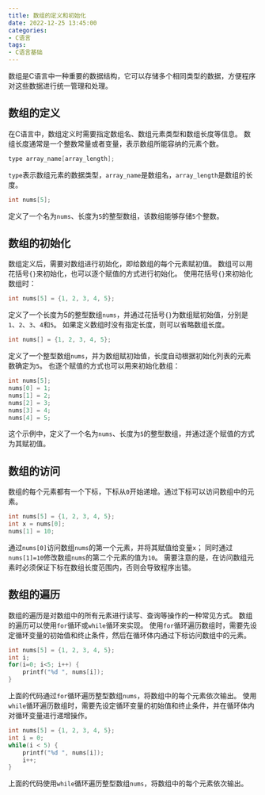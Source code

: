 ```yaml
---
title: 数组的定义和初始化
date: 2022-12-25 13:45:00
categories:
- C语言
tags:
- C语言基础
---
```


数组是C语言中一种重要的数据结构，它可以存储多个相同类型的数据，方便程序对这些数据进行统一管理和处理。

## 数组的定义

在C语言中，数组定义时需要指定数组名、数组元素类型和数组长度等信息。
数组长度通常是一个整数常量或者变量，表示数组所能容纳的元素个数。

```c
type array_name[array_length];
```

`type`表示数组元素的数据类型，`array_name`是数组名，`array_length`是数组的长度。

```c
int nums[5];
```

定义了一个名为`nums`、长度为`5`的整型数组，该数组能够存储`5`个整数。

## 数组的初始化

数组定义后，需要对数组进行初始化，即给数组的每个元素赋初值。
数组可以用花括号`{}`来初始化，也可以逐个赋值的方式进行初始化。
使用花括号`{}`来初始化数组时：

```c
int nums[5] = {1, 2, 3, 4, 5};
```

定义了一个长度为5的整型数组`nums`，并通过花括号`{}`为数组赋初始值，分别是`1`、`2`、`3`、`4`和`5`。
如果定义数组时没有指定长度，则可以省略数组长度。

```c
int nums[] = {1, 2, 3, 4, 5};
```

定义了一个整型数组`nums`，并为数组赋初始值，长度自动根据初始化列表的元素数确定为`5`。
也逐个赋值的方式也可以用来初始化数组：

```c
int nums[5];
nums[0] = 1;
nums[1] = 2;
nums[2] = 3;
nums[3] = 4;
nums[4] = 5;
```

这个示例中，定义了一个名为`nums`、长度为`5`的整型数组，并通过逐个赋值的方式为其赋初值。

## 数组的访问

数组的每个元素都有一个下标，下标从`0`开始递增。通过下标可以访问数组中的元素。

```c
int nums[5] = {1, 2, 3, 4, 5};
int x = nums[0];
nums[1] = 10;
```

通过`nums[0]`访问数组`nums`的第一个元素，并将其赋值给变量`x`；
同时通过`nums[1]=10`修改数组`nums`的第二个元素的值为`10`。
需要注意的是，在访问数组元素时必须保证下标在数组长度范围内，否则会导致程序出错。

## 数组的遍历

数组的遍历是对数组中的所有元素进行读写、查询等操作的一种常见方式。
数组的遍历可以使用`for`循环或`while`循环来实现。
使用`for`循环遍历数组时，需要先设定循环变量的初始值和终止条件，然后在循环体内通过下标访问数组中的元素。

```c
int nums[5] = {1, 2, 3, 4, 5};
int i;
for(i=0; i<5; i++) {
    printf("%d ", nums[i]);
}
```

上面的代码通过`for`循环遍历整型数组`nums`，将数组中的每个元素依次输出。
使用`while`循环遍历数组时，需要先设定循环变量的初始值和终止条件，并在循环体内对循环变量进行递增操作。

```c
int nums[5] = {1, 2, 3, 4, 5};
int i = 0;
while(i < 5) {
    printf("%d ", nums[i]);
    i++;
}
```

上面的代码使用`while`循环遍历整型数组`nums`，将数组中的每个元素依次输出。